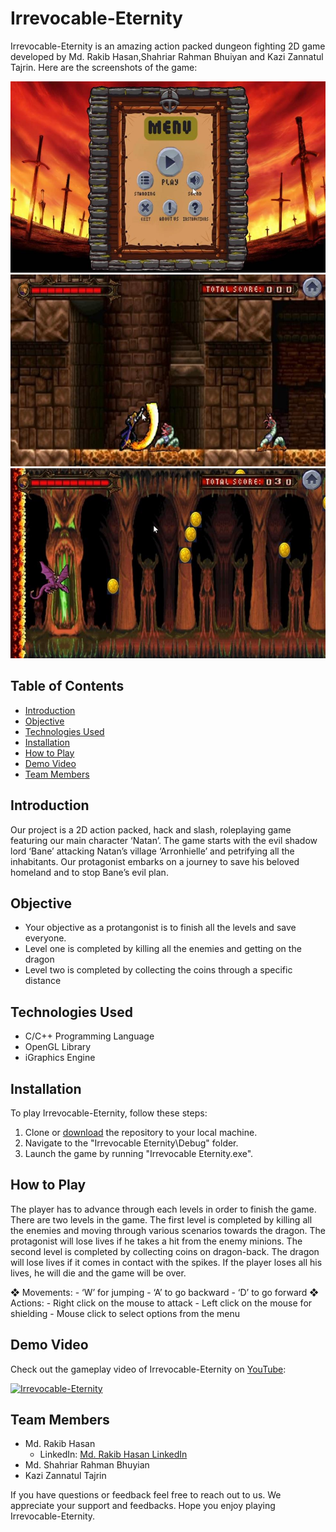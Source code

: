 # Irrevocable-Eternity
Irrevocable-Eternity is an amazing action packed dungeon fighting 2D game developed by Md. Rakib Hasan,Shahriar Rahman Bhuiyan and Kazi Zannatul Tajrin.
Here are the screenshots of the game:

![Gameplay Screenshot](https://github.com/AfnanRakib/Irrevocable-Eternity/blob/main/menu.png)
![Gameplay Screenshot](https://github.com/AfnanRakib/Irrevocable-Eternity/blob/main/level1.png)
![Gameplay Screenshot](https://github.com/AfnanRakib/Irrevocable-Eternity/blob/main/level2.png)

## Table of Contents

- [Introduction](#introduction)
- [Objective](#Objective)
- [Technologies Used](#technologies-used)
- [Installation](#installation)
- [How to Play](#how-to-play)
- [Demo Video](#demo-video)
- [Team Members](#team-members)

## Introduction

Our project is a 2D action packed, hack and slash, roleplaying game featuring our main character ‘Natan’. The game starts with the evil shadow lord ‘Bane’ attacking Natan’s village ‘Arronhielle’ and petrifying all the inhabitants. Our protagonist embarks on a journey to save his beloved homeland and to stop Bane’s evil plan.

## Objective

- Your objective as a protangonist is to finish all the levels and save everyone.
- Level one is completed by killing all the enemies and getting on the dragon
- Level two is completed by collecting the coins through a specific distance


## Technologies Used

- C/C++ Programming Language
- OpenGL Library
- iGraphics Engine

## Installation

To play Irrevocable-Eternity, follow these steps:

1. Clone or [download](https://github.com/AfnanRakib/Irrevocable-Eternity/zip/refs/heads/main.zip) the repository to your local machine.
2. Navigate to the "Irrevocable Eternity\Debug" folder.
3. Launch the game by running "Irrevocable Eternity.exe".

## How to Play

The player has to advance through each levels in order to finish the game. There are two levels in the game. The first level is completed by killing all the enemies and moving through various scenarios towards the dragon. The protagonist will lose lives if he takes a hit from the enemy minions. The second level is completed by collecting coins on dragon-back. The dragon will lose lives if it comes in contact with the spikes. If the player loses all his lives, he will die and the game will be over.

  ❖ Movements:
    - ‘W’ for jumping
    - ‘A’ to go backward
    - ‘D’ to go forward
  ❖ Actions:
    - Right click on the mouse to attack
    - Left click on the mouse for shielding
    - Mouse click to select options from the menu

## Demo Video

Check out the gameplay video of Irrevocable-Eternity on [YouTube](https://www.youtube.com/watch?v=ASsGai9TVV0):

[![Irrevocable-Eternity](https://img.youtube.com/vi/ASsGai9TVV0/0.jpg)](https://www.youtube.com/watch?v=ASsGai9TVV0)

## Team Members

- Md. Rakib Hasan
  - LinkedIn: [Md. Rakib Hasan LinkedIn](www.linkedin.com/in/afnanhasanrakib)
- Md. Shahriar Rahman Bhuyian
- Kazi Zannatul Tajrin
  
If you have questions or feedback feel free to reach out to us. We appreciate your support and feedbacks. Hope you enjoy playing Irrevocable-Eternity.

